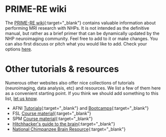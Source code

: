 # PRIME-RE wiki     
The [PRIME-RE wiki](https://github.com/PRIME-RE/prime-re.github.io/wiki/){:target="_blank"} contains valuable information about performing MRI research with NHPs. It is not intended as the definitive manual, but rather as a brief primer that can be dynamically updated by the NHP neuroimaging community. Feel free to add to it or make changes. You can also first discuss or pitch what you would like to add. Check your options [here](https://prime-re.github.io/contribute).


# Other tutorials & resources
Numerous other websites also offer nice collections of tutorials (neuroimaging, data analysis, etc) and resources. We list a few of them here as a convenient starting point. If you think we should add something to this list, [let us know](https://github.com/PRIME-RE/prime-re.github.io/issues/new?assignees=&labels=Contact&template=contact.md&title=[Contact]:%C2%A0%3Ctopic%3E).
<br>

- AFNI [Tutorials](https://afni.nimh.nih.gov/pub/dist/doc/htmldoc/nonhuman/main_toc.html){:target="_blank"} and [Bootcamps](https://www.youtube.com/channel/UC40RiNZN7_dCuB6Lg7HJl1g){:target="_blank"}      
- FSL [Course material](https://open.win.ox.ac.uk/pages/fslcourse/website/index.html){:target="_blank"}    
- SPM [Course material](https://www.fil.ion.ucl.ac.uk/spm/course/){:target="_blank"}    
- [Hitchhacker's guide to the brain](https://learn-neuroimaging.github.io/hitchhackers_guide_brain/){:target="_blank"}
- [National Chimpanzee Brain Resource](https://www.chimpanzeebrain.org/){:target="_blank"}  

